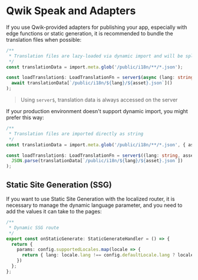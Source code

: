 # Qwik Speak and Adapters

If you use Qwik-provided adapters for publishing your app, especially with edge functions or static generation, it is recommended to bundle the translation files when possible:
```typescript
/**
 * Translation files are lazy-loaded via dynamic import and will be split into separate chunks during build
 */
const translationData = import.meta.glob('/public/i18n/**/*.json');

const loadTranslation$: LoadTranslationFn = server$(async (lang: string, asset: string) =>
  await translationData[`/public/i18n/${lang}/${asset}.json`]()
);
```
> Using `server$`, translation data is always accessed on the server

If your production environment doesn't support dynamic import, you might prefer this way:
```typescript
/**
 * Translation files are imported directly as string
 */
const translationData = import.meta.glob('/public/i18n/**/*.json', { as: 'raw', eager: true });

const loadTranslation$: LoadTranslationFn = server$((lang: string, asset: string) =>
  JSON.parse(translationData[`/public/i18n/${lang}/${asset}.json`])
);
```

## Static Site Generation (SSG)
If you want to use Static Site Generation with the localized router, it is necessary to manage the dynamic language parameter, and you need to add the values it can take to the pages:

```typescript
/**
 * Dynamic SSG route
 */
export const onStaticGenerate: StaticGenerateHandler = () => {
  return {
    params: config.supportedLocales.map(locale => {
      return { lang: locale.lang !== config.defaultLocale.lang ? locale.lang : '' };
    })
  };
};
```
